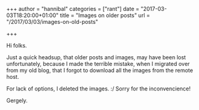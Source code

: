 +++
author = "hannibal"
categories = ["rant"]
date = "2017-03-03T18:20:00+01:00"
title = "Images on older posts"
url = "/2017/03/03/images-on-old-posts"

+++

Hi folks.

Just a quick headsup, that older posts and images, may have been lost unfortunately, because I made the terrible mistake, when I
migrated over from my old blog, that I forgot to download all the images from the remote host.

For lack of options, I deleted the images. :/ Sorry for the inconvencience!

Gergely.
